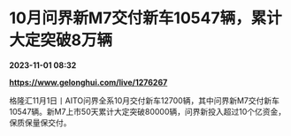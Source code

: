 # 10月问界新M7交付新车10547辆，累计大定突破8万辆

**2023-11-01 08:32**

**https://www.gelonghui.com/live/1276267**

格隆汇11月1日丨AITO问界全系10月交付新车12700辆，其中问界新M7交付新车10547辆。新M7上市50天累计大定突破80000辆，问界新投入超过10个亿资金，保质保量保交付。